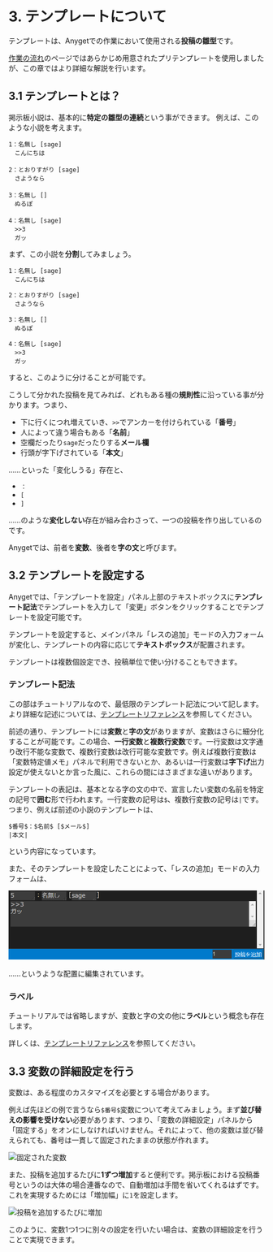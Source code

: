 # 3. テンプレートについて

テンプレートは、Anygetでの作業において使用される**投稿の雛型**です。

[作業の流れ](01_Basic.md)のページではあらかじめ用意されたプリテンプレートを使用しましたが、この章ではより詳細な解説を行います。

## 3.1 テンプレートとは？
掲示板小説は、基本的に**特定の雛型の連続**という事ができます。
例えば、このような小説を考えます。

```
1：名無し [sage]
　こんにちは

2：とおりすがり [sage]
　さようなら

3：名無し []
　ぬるぽ

4：名無し [sage]
　>>3
　ガッ
```

まず、この小説を**分割**してみましょう。

```
1：名無し [sage]
　こんにちは
```

```
2：とおりすがり [sage]
　さようなら
```

```
3：名無し []
　ぬるぽ
```

```
4：名無し [sage]
　>>3
　ガッ
```

すると、このように分けることが可能です。

こうして分かれた投稿を見てみれば、どれもある種の**規則性**に沿っている事が分かります。つまり、

- 下に行くにつれ増えていき、`>>`でアンカーを付けられている「**番号**」
- 人によって違う場合もある「**名前**」
- 空欄だったり`sage`だったりする**メール欄**
- 行頭が字下げされている「**本文**」

……といった「変化しうる」存在と、

- `：`
- `[`
- `]`

……のような**変化しない**存在が組み合わさって、一つの投稿を作り出しているのです。

Anygetでは、前者を**変数**、後者を**字の文**と呼びます。

## 3.2 テンプレートを設定する
Anygetでは、「テンプレートを設定」パネル上部のテキストボックスに**テンプレート記法**でテンプレートを入力して「変更」ボタンをクリックすることでテンプレートを設定可能です。

テンプレートを設定すると、メインパネル「レスの追加」モードの入力フォームが変化し、テンプレートの内容に応じて**テキストボックス**が配置されます。

テンプレートは複数個設定でき、投稿単位で使い分けることもできます。

### テンプレート記法

この部はチュートリアルなので、最低限のテンプレート記法について記します。より詳細な記述については、[テンプレートリファレンス](/docs/Reference/Template.md)を参照してください。

前述の通り、テンプレートには**変数**と**字の文**がありますが、変数はさらに細分化することが可能です。この場合、**一行変数**と**複数行変数**です。一行変数は文字通り改行不能な変数で、複数行変数は改行可能な変数です。例えば複数行変数は「変数特定値メモ」パネルで利用できないとか、あるいは一行変数は**字下げ**出力設定が使えないとか言った風に、これらの間にはさまざまな違いがあります。

テンプレートの表記は、基本となる字の文の中で、宣言したい変数の名前を特定の記号で**囲む**形で行われます。一行変数の記号は`$`、複数行変数の記号は`|`です。つまり、例えば前述の小説のテンプレートは、

```
$番号$：$名前$ [$メール$]
|本文|
```

という内容になっています。

また、そのテンプレートを設定したことによって、「レスの追加」モードの入力フォームは、

![入力フォーム](../assets/images/f68f868d09249f02541cb0f3577eb69cfe59de8fca373a7cf8a3c5ffebc7ec18.png)  

……というような配置に編集されています。

### ラベル

チュートリアルでは省略しますが、変数と字の文の他に**ラベル**という概念も存在します。

詳しくは、[テンプレートリファレンス](../Reference/Template.md)を参照してください。

## 3.3 変数の詳細設定を行う

変数は、ある程度のカスタマイズを必要とする場合があります。

例えば先ほどの例で言うなら`$番号$`変数について考えてみましょう。まず**並び替えの影響を受けない**必要があります、つまり、「変数の詳細設定」パネルから「固定する」をオンにしなければいけません。それによって、他の変数は並び替えられても、番号は一貫して固定されたままの状態が作れます。

![固定された変数](/docs/assets/animations/sticky1.gif)

また、投稿を追加するたびに**1ずつ増加**すると便利です。掲示板における投稿番号というのは大体の場合連番なので、自動増加は手間を省いてくれるはずです。これを実現するためには「増加幅」に`1`を設定します。

![投稿を追加するたびに増加](/docs/assets/animations/adder.gif)

このように、変数1つ1つに別々の設定を行いたい場合は、変数の詳細設定を行うことで実現できます。